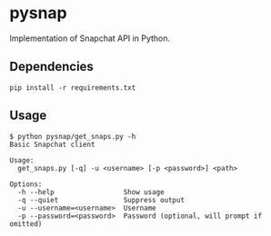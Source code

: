 pysnap
======
Implementation of Snapchat API in Python.

Dependencies
------------

    pip install -r requirements.txt

Usage
-----

    $ python pysnap/get_snaps.py -h
    Basic Snapchat client

    Usage:
      get_snaps.py [-q] -u <username> [-p <password>] <path>

    Options:
      -h --help                 Show usage
      -q --quiet                Suppress output
      -u --username=<username>  Username
      -p --password=<password>  Password (optional, will prompt if omitted)
